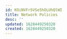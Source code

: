 ```yaml
---
id: KOiNVFr5VSe5hOLUhQlWI
title: Network Policies
desc: ''
updated: 1628449250320
created: 1628449250320
---
```


